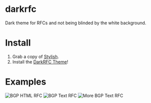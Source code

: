 darkrfc
=======

Dark theme for RFCs and not being blinded by the white background.

# Install
1. Grab a copy of [Stylish](https://chrome.google.com/webstore/detail/stylish/fjnbnpbmkenffdnngjfgmeleoegfcffe).
2. Install the [DarkRFC Theme](https://userstyles.org/styles/107085/darkrfc)!

# Examples
![BGP HTML RFC](https://dl.dropboxusercontent.com/s/bagbjuzelm123ug/Screenshot%202014-11-08%2010.15.27.png)
![BGP Text RFC](https://dl.dropboxusercontent.com/s/6tmg4sgj90bdrm1/Screenshot%202014-11-08%2010.17.43.png)
![More BGP Text RFC](https://dl.dropboxusercontent.com/s/kz9qjkiq5gt43ge/Screenshot%202014-11-08%2010.11.47.png)
